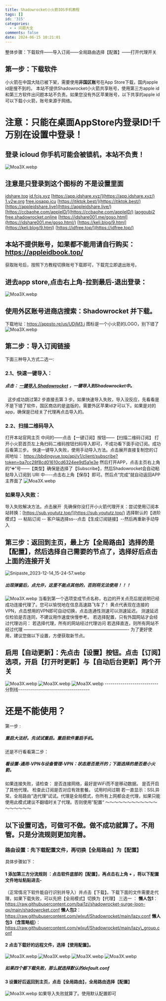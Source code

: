 ```yaml
---
title: Shadowrocket小火箭IOS手机教程
tags: []
id: '315'
categories:
  - - 问题大全
comments: false
date: 2024-06-15 10:21:01
---
```


整体步骤：下载软件——导入订阅——全局路由选择【配置】——打开代理开关

## 第一步：下载软件

小火箭在中国大陆已被下架，需要使用**非国区账**号在App Store下载，国内apple id是搜不到的。 本站不提供Shadowrocket小火箭共享账号，使用第三方apple id和第三方软件出问题本站不负责。如果您没有外区苹果账号，以下共享的apple id可以下载小火箭，账号来源于网络。

# 注意：只能在桌面AppStore内登录ID!千万别在设置中登录！

## 登录 icloud 你手机可能会被锁机，本站不负责！

![Moa3X.webp](https://img.imgdd.com/f210f3.e2c85366-009b-4b00-bd85-4e4963c47f54.jpeg)

## 注意是只登录到这个图标的 不是设置里面

[idshare.top](https://idshare.top/) [id.fcjs.xyz](https://id.fcjs.xyz/) [https://app.idshare.xyz/](https://app.idshare.xyz/) [1.v2w.org](https://1.v2w.org/ios/) [free.iosapp.icu](https://free.iosapp.icu/) [https://itiktok.best/](https://itiktok.best/) [https://appleidshare.live](https://appleidshare.live/) [https://ccbaohe.com/appleID/](https://ccbaohe.com/appleID/) [laogoubi2](https://aunlock.laogoubi.net/s/df4ab9de842ce5f0abefcc560cf504f0) [free.shadowrocket.online](https://free.shadowrocket.online/) [https://idshare001.me/goso.html](https://idshare001.me/goso.html/) [https://keli.blog/9.html](https://keli.blog/9.html) [https://idfree.top/](https://idfree.top/)

## 本站不提供账号，如果都不能用请自行购买：https://appleidbook.top/

获取账号后，按照下方教程切换账号下载即可，下载完立即退出账号。

## 进去app store,点击右上角-拉到最后-退出登录：

![Moa3X.webp](https://storage.crisp.chat/users/helpdesk/website/de54da2065412800/image2022-10-0617-55-50_1sthwo3.png)

## 使用外区账号进商店搜索：Shadowrocket 并下载。

下载地址：https://appsto.re/us/UDjM3.i 图标是一个小火箭的LOGO，别下错了 ![Moa3X.webp](https://storage.crisp.chat/users/helpdesk/website/de54da2065412800/photo2405-10-202220-32-54_33cnk4.jpg)

## 第二步：导入订阅链接

下面三种导入方式二选一:

### 2.1、快速一键导入：

##### 点击： [一键导入 Shadowrocket](shadowrocket://add/sub://aHR0cHM6Ly9iYmRpbmd5dWUudG9wL2FwaS92MS9jbGllbnQvc3Vic2NyaWJlP3Rva2VuPWJhN2NjMjhmOGNkMDE2MTBjZDYzMjRlZTlkNWExZTNl?remark=贝贝云) ，一键导入到Shadowrocket中。

  这步成功跳过第2 步直接去第 3 步。如果快速导入失败，导入没反应，先看看是不是下错了软件，国区商店的是盗版的，需要外区苹果id才可以下。如果是对的app，确保是已经关了代理再点击导入的。  

### 2.2、扫描二维码导入

打开本站官网主页 中间的——点击【一键订阅】按钮——【扫描二维码订阅】 打开小火箭首页左上角扫码二维码按钮扫码导入即可，不成功看下面手动订阅。成功后看第三步。 快速一键导入失败，使用手动导入方法。点击展开直接复制您的订阅地址： https://bbdingyue.top/api/v1/client/subscribe?token=ba7cc28f8cd01610cd6324ee9d5a1e3e 然后打开APP，点击主页右上角的“➕”号——【类型】确保是选择了【Subscribe】，然后Shadowrocket会自动粘贴导入订阅到 URl 中----点击右上角【保存】即可。然后点“完成”就自动返回APP主界面了 ![Moa3X.webp](https://s2.loli.net/2023/06/29/umaHfhC45Zx6zE2.webp)  

### 如果导入失败：

导入失败解决方法。点击展开  先确保你没打开小火箭代理开关：尝试使用订阅本站转换：[https://sub.yoututz.top/](https://sub.yoututz.top/) 选择默认的【进阶模式】-- 粘贴订阅 -- 客户端选择ss--点击【生成订阅链接】--然后再重新手动导入  

## 第三步：返回到主页，最上方【全局路由】选择的是【配置】，然后选择自己需要的节点了，选择好后点击上面的连接开关

![Snipaste_2023-12-14_15-24-57.webp](https://img.imgdd.com/f210f3.7beb3e0f-e8f9-4a86-bf39-3a2ee4316415.webp)

##### 出现弹窗后，点允许，这里不能点其他的，否则将无法使用！！！

![Moa3X.webp](https://storage.crisp.chat/users/helpdesk/website/de54da2065412800/photo3505-10-202220-58-44_16dmaud.jpg) 当看到第一个选项变成节点名称，右边的开关点亮后就说明已经成功连接代理了。您可以愉悦地在信息高速路飞车了！ 黄点代表现在连接的VPN，点击想用的VPN即可自动切换，点击连通性测速可以测速延迟。 测速延迟仅检验是否连同，不建议用作速度快慢参考。 若选择配置，只有外国网站才会经过代理访问： 若选择代理，所有的网站经过代理访问 若选择直连，则所有网站不经过代理 ————————————————————————- 为了更好使用，建议您做以下设置，方便获取新节点。

## 启用【自动更新】：先点击【设置】按钮。点击【订阅】选项，开启【打开时更新】与【自动后台更新】两个开关

![Moa3X.webp](https://storage.crisp.chat/users/helpdesk/website/de54da2065412800/photo2905-10-202220-50-03_1pu06k7.jpg) ![Moa3X.webp](https://storage.crisp.chat/users/helpdesk/website/de54da2065412800/photo3005-10-202220-51-08_rz8fap.jpg) ![Moa3X.webp](https://storage.crisp.chat/users/helpdesk/website/de54da2065412800/photo3105-10-202220-52-31_1japxb1.jpg) ---------------------------分割线------------------------------------

# 还是不能使用？

第一步 :

##### 重启大法好。先试试重启。重启软件重启手机。

还是不行看看第二步：

##### 看设置-通用-VPN与设备管理-VPN：状态是否是开的；下面选择的是否是小火箭。

如果连接失败，请检查： 是否连接网络，最好是WiFi而不是移动数据。 是否开启了其他代理。 检查此订阅是否对应有效套餐。 试用时间过期 若一直显示：SSL异常。全局路由”选代理“试试。代理是全局模式，你所有上网都会走代理，如果只能使用此模式建议不翻墙时关了代理。否则使用”配置“ ～～～～～～～～～～～～～～～～～～

## 以下设置可选，可做可不做。做不成功就算了。不用管。只是分流规则更加完善。

### 路由设置：先下载配置文件，再切换【全局路由】为【配置】

具体步骤如下：

#### 1 添加第三方分流规则 ：点击软件底部的【配置】，再点击右上角 + ，将以下配置文件地址粘贴进去-

（正常情况下软件能自行识别并导入）并点击【下载】。下载下面的文件需要走代理，如果下载失败，可以先把【全局模式】切换为【代理】 三选一 ： **懒人包1**：https://raw.githubusercontent.com/bai1zi/shadowrocket-surge-loon-qx/main/shadowrcket.conf **懒人包2**：https://raw.githubusercontent.com/wlxuf/Shadowrocket/main/lazy.conf **懒人包3（含策略组）**：https://raw.githubusercontent.com/wlxuf/Shadowrocket/main/lazy\_group.conf

#### 2 点击下载好的远程文件，选择【使用配置】。

![Moa3X.webp](https://img.imgdd.com/f210f3.eda804a1-91a0-45ac-868a-28297e2acc38.webp) ![Moa3X.webp](https://img.imgdd.com/f210f3.39110322-6437-49e4-b977-cbe31b9d83e0.webp) ![Moa3X.webp](https://img.imgdd.com/f210f3.f1dfec15-ed3e-459d-a74d-540dde5b3f24.webp) ![Moa3X.webp](https://1839665950-files.gitbook.io/~/files/v0/b/gitbook-legacy-files/o/assets%2F-MJ1y1XnJx_66NtD2R1x%2F-MJBlVFoURsaFQgyf8LY%2F-MJC-4VMUY6WbIZKDjai%2Fimage.png?alt=media&token=93b32e8e-3984-4917-a800-f7d838f4a1e2)

##### 如果四个都下载失败，那么就选择默认的default.conf

#### 3 设置好后返回到主页，点击【全局路由】，全局路由选择【配置】

![Moa3X.webp](https://img.imgdd.com/f210f3.681a0b8f-997c-45db-9737-40d327dd7380.webp) 如果导入失败就算了。使用默认配置即可